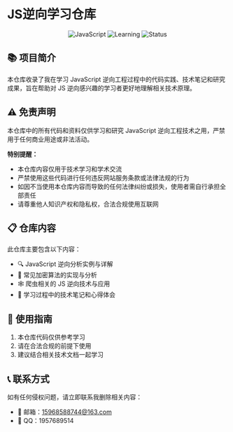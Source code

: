 # JS逆向学习仓库

<div align="center">
  <img src="https://img.shields.io/badge/Language-JavaScript-yellow" alt="JavaScript">
  <img src="https://img.shields.io/badge/Purpose-Learning-blue" alt="Learning">
  <img src="https://img.shields.io/badge/Status-Updating-green" alt="Status">
</div>

## 📚 项目简介

本仓库收录了我在学习 JavaScript 逆向工程过程中的代码实践、技术笔记和研究成果，旨在帮助对 JS 逆向感兴趣的学习者更好地理解相关技术原理。

## ⚠️ 免责声明

本仓库中的所有代码和资料仅供学习和研究 JavaScript 逆向工程技术之用，严禁用于任何商业用途或非法活动。

**特别提醒：**
- 本仓库内容仅用于技术学习和学术交流
- 严禁使用这些代码进行任何违反网站服务条款或法律法规的行为
- 如因不当使用本仓库内容而导致的任何法律纠纷或损失，使用者需自行承担全部责任
- 请尊重他人知识产权和隐私权，合法合规使用互联网

## 📋 仓库内容

此仓库主要包含以下内容：

- 🔍 JavaScript 逆向分析实例与详解
- 🔐 常见加密算法的实现与分析
- 🕸️ 爬虫相关的 JS 逆向技术与应用
- 📝 学习过程中的技术笔记和心得体会

## 🚀 使用指南

1. 本仓库代码仅供参考学习
2. 请在合法合规的前提下使用
3. 建议结合相关技术文档一起学习

## 📞 联系方式

如有任何侵权问题，请立即联系我删除相关内容：
- 📧 邮箱：15968588744@163.com
- 🐧 QQ：1957689514
